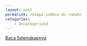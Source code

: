 ```yaml
---
layout: post
permalink: /mimpi-zombie-di-rumah/
categories:
    - Uncategorized
---
```


[Baca Selengkapnya](/01)